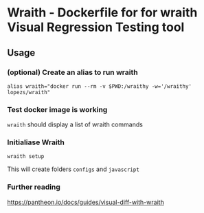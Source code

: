 # Wraith - Dockerfile for for wraith Visual Regression Testing tool

## Usage

### (optional) Create an alias to run wraith

`alias wraith="docker run --rm -v $PWD:/wraithy -w='/wraithy' lopezs/wraith"`

### Test docker image is working

`wraith`  should display a list of wraith commands

### Initialiase Wraith

`wraith setup`

This will create folders  `configs` and `javascript` 

### Further reading
https://pantheon.io/docs/guides/visual-diff-with-wraith